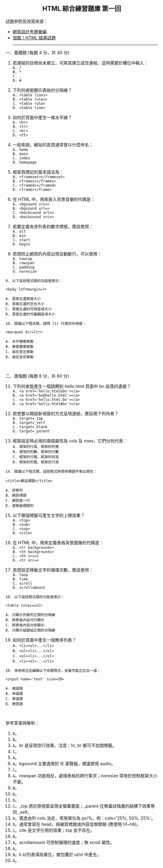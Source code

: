 <h2 align="center">HTML 綜合練習題庫 第一回</h2>

試題參酌及改寫來源：
- [網頁設計考題彙編](https://dmaa.nkut.edu.tw/files/archive/104_601a3208.pdf)
- [很酷！HTML 經典試題](https://designrockin.wordpress.com/2014/12/03/%E5%BE%88%E9%85%B7%EF%BC%81html%E7%B6%93%E5%85%B8%E8%A9%A6%E9%A1%8C)<hr>

一、基礎題 (每題 4 分，共 40 分)

1. 若連結的目標尚未建立，可將其建立成空連結，這時需要於欄位中輸入：<br>
`A. /`<br>
`B. *`<br>
`C. .`<br>
`D. #`<br>

2. 下列何者能顯示表格的分隔線？<br>
`A. <table lines>`<br>
`B. <table rules>`<br>
`C. <table rule>`<br>
`D. <table line>`<br>

3. 如何於頁面中產生一條水平線？<br>
`A. <hr>`<br>
`B. <tr>`<br>
`C. <br>`<br>
`D. <tt>`<br>

4. 一般來說，網站的首頁通常會以什麼命名：<br>
`A. home`<br>
`B. main`<br>
`C. index`<br>
`D. homepage`<br>

5. 框架頁標記的基本語法為：<br>
`A. <frameset></frameset>`<br>
`B. <frames></frames>`<br>
`C. <framed></framed>`<br>
`D. <frame></frame>`<br>

6. 在 HTML 中，用來嵌入背景音樂的代碼是：<br>
`A. <bgsound src=>`<br>
`B. <bgsound url=>`<br>
`C. <backsound url=>`<br>
`D. <backsound src=>`<br>

7. 若要定義有序列表的數字標號，應該使用：<br>
`A. alt`<br>
`B. min`<br>
`C. start`<br>
`D. begin`<br>

8. 若想防止網頁的內容出現自動斷行，可以使用：<br>
`A. nowrap`<br>
`B. rowspan`<br>
`C. padding`<br>
`D. noresize`<br>

```
9. 以下這段程式碼的功能是表示：

<body leftmargin=?>

A. 頁面左邊表格大小
B. 頁面左邊的空白大小
C. 頁面左邊的可用區域大小
D. 頁面左邊的可編輯區域大小
```

```
10. 閱讀以下程式碼，請問 ltr 代表的作用是：

<marquee dir=ltr>

A. 水平鏡像移動
B. 垂直鏡像移動
C. 由右至左移動
D. 由左至右移動
```
<br>

二、進階題 (每題 6 分，共 60 分)

11. 下列何者能產生一個跳轉到 hello.html 頁面中 bn 段落的連接？<br>
`A. <a href='hello.html&bn'></a>`<br>
`B. <a href='bn@hello.html'></a>`<br>
`C. <a href='hello.html.bn'></a>`<br>
`D. <a href='hello.html#bn'></a>`<br>

12. 若想要以開啟新視窗的方式呈現連結，應採用下列何者？<br>
`A. target=_top`<br>
`B. target=_self`<br>
`C. target=_blank`<br>
`D. target=_parent`<br>

13. 框架設定時必用的兩個屬性為 cols 及 rows，它們分別代表：<br>
`A. 框架的行高、框架的列寬`<br>
`B. 框架的列數、框架的行數`<br>
`C. 框架的行寬、框架的列高`<br>
`D. 框架的列寬、框架的行高`<br>

```
14. 閱讀以下程式碼，這段程式將使得標題字串出現在：

<title>網站標題</title>

A. 狀態列
B. 網頁標題
C. 網頁第一行
D. 瀏覽器標題列
```

15. 以下哪個標籤可產生文字的上標效果？<br>
`A. <top>`<br>
`B. <sub>`<br>
`C. <sup>`<br>
`D. <cite>`<br>

16. 在 HTML 中，用來定義表格背景圖像的代碼是：<br>
`A. <tr background=>`<br>
`B. <th background=>`<br>
`C. <th src=>`<br>
`D. <tr src=>`<br>

17. 若想設定移動文字的循環次數，應該使用：<br>
`A. loop`<br>
`B. time`<br>
`C. scroll`<br>
`D. scrollamount`<br>

```
18. 以下這段程式碼的功能是表示：

<table rules=col>

A. 只顯示列跟列之間的分隔線
B. 將表格內容分行顯示
C. 將表格內容分色顯示
D. 只顯示組跟組之間的分隔線
```

19. 如何於頁面中產生一個無序列表？<br>
`A. <li><ul>...</li>`<br>
`B. <ul><li>...</ul>`<br>
`C. <ol><li>...</ol>`<br>
`D. <li><ol>...</li>`<br>

```
20. 孫老師正在編輯以下命題程式，他最可能正在出一道：

<input name='test' size=20>

A. 複選題
B. 申論題
C. 單選題
D. 簡答題
```
<br>

參考答案與解析：
1. `D`。
2. `B`。
3. `A`。br 是呈現空行效果。注意：hr, br 都可不加閉標籤。
4. `C`。
5. `A`。
6. `A`。bgsound 主要適用於 IE 瀏覽器，建議使用 audio。
7. `C`。
8. `A`。rowspan 功能相反，處理表格的跨行需求；noresize 常用於控制框架大小不變。
9. `B`。
10. `D`。
11. `D`。
12. `C`。_top 將於原視窗呈現全螢幕畫面；_parent 在無巢狀階層的結構下效果等同 _self。
13. `D`。寬度由列 cols 決定，常用單位為 px/%。例：cols='25%, 50%, 25%'。
14. `D`。通常會寫在 head，與網頁標題或內容並無關聯 (應使用 h1~h6)。
15. `C`。cite 是文字引用的效果；top 並不存在。
16. `B`。
17. `A`。scrollamount 可控制循環的速度；無 scroll 屬性。
18. `A`。
19. `B`。li 以列表項為單位，被包覆於 ul/ol 中產生。
20. `D`。
